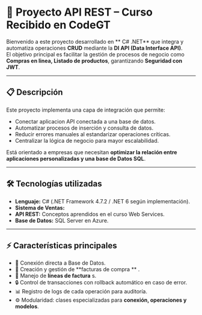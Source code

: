 # 🚀 Proyecto API REST – Curso Recibido en CodeGT 

Bienvenido a este proyecto desarrollado en ** C# .NET** que integra y automatiza operaciones  **CRUD** mediante la **DI API (Data Interface API)**.  
El objetivo principal es facilitar la gestión de procesos de negocio como **Compras en linea, Listado de productos**, garantizando **Seguridad con JWT**.

---

## 📋 Descripción  

Este proyecto implementa una capa de integración que permite:  
- Conectar aplicacion API conectada a una base de datos.  
- Automatizar procesos de inserción y consulta de datos.  
- Reducir errores manuales al estandarizar operaciones críticas.  
- Centralizar la lógica de negocio para mayor escalabilidad.  

Está orientado a empresas que necesitan **optimizar la relación entre aplicaciones personalizadas y una base de Datos SQL**.

---

## 🛠️ Tecnologías utilizadas  

- **Lenguaje:** C# (.NET Framework 4.7.2 / .NET 6 según implementación).  
- **Sistema de Ventas:** 
- **API REST:**  Conceptos aprendidos en el curso Web Services.  
- **Base de Datos:** SQL Server en Azure.  


---

## ⚡ Características principales  

- 🔗 Conexión directa a Base de Datos.  
- 📑 Creación y gestión de **facturas de compra ** .  
- 🧾 Manejo de **líneas de factura** s.  
- 🔒 Control de transacciones con rollback automático en caso de error.  
- 📊 Registro de logs de cada operación para auditoría.  
- ⚙️ Modularidad: clases especializadas para **conexión, operaciones y modelos**.  
